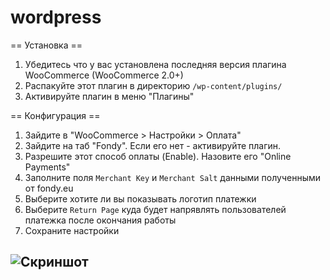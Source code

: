 wordpress
=========

== Установка ==

1. Убедитесь что у вас установлена последняя версия плагина WooCommerce (WooCommerce 2.0+)
2. Распакуйте этот плагин в директорию `/wp-content/plugins/`
3. Активируйте плагин в меню "Плагины"


== Конфигурация ==

1. Зайдите в "WooCommerce > Настройки > Оплата"
2. Зайдите на таб "Fondy". Если его нет - активируйте плагин.
3. Разрешите этот способ оплаты (Enable). Назовите его "Online Payments"
4. Заполните поля `Merchant Key` и `Merchant Salt` данными полученными от fondy.eu
5. Выберите хотите ли вы показывать логотип платежки
6. Выберите `Return Page` куда будет напрявлять пользователей платежка после окончания работы
7. Сохраните настройки


![Скриншот][1]
----

[1]: https://raw.githubusercontent.com/cloudipsp/wordpress/master/settings.png